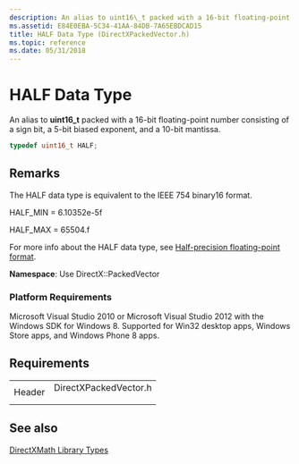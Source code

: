 ```yaml
---
description: An alias to uint16\_t packed with a 16-bit floating-point number consisting of a sign bit, a 5-bit biased exponent, and a 10-bit mantissa.
ms.assetid: E84E0EBA-5C34-41AA-84DB-7A65EBDCAD15
title: HALF Data Type (DirectXPackedVector.h)
ms.topic: reference
ms.date: 05/31/2018
---
```


# HALF Data Type

An alias to **uint16\_t** packed with a 16-bit floating-point number consisting of a sign bit, a 5-bit biased exponent, and a 10-bit mantissa.


```C++
typedef uint16_t HALF;
```



## Remarks

The HALF data type is equivalent to the IEEE 754 binary16 format.

HALF\_MIN = 6.10352e-5f

HALF\_MAX = 65504.f

For more info about the HALF data type, see [Half-precision floating-point format](https://en.wikipedia.org/wiki/Half_precision_floating-point_format).

**Namespace**: Use DirectX::PackedVector

### Platform Requirements

Microsoft Visual Studio 2010 or Microsoft Visual Studio 2012 with the Windows SDK for Windows 8. Supported for Win32 desktop apps, Windows Store apps, and Windows Phone 8 apps.

## Requirements



|                   |                                                                                                  |
|-------------------|--------------------------------------------------------------------------------------------------|
| Header<br/> | <dl> <dt>DirectXPackedVector.h</dt> </dl> |



## See also

<dl> <dt>

[DirectXMath Library Types](ovw-xnamath-reference-types.md)
</dt> </dl>

 

 




